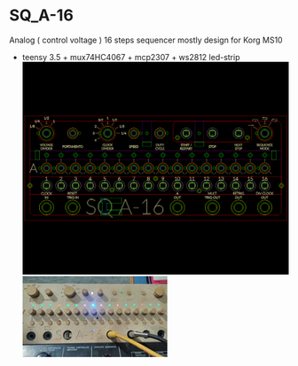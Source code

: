 # SQ_A-16
Analog ( control voltage ) 16 steps sequencer mostly design for Korg MS10
- teensy 3.5 + mux74HC4067 + mcp2307 + ws2812 led-strip
![alt text](dxf/SQ16_lite_full.bmp)
![alt text](dxf/sq_a-16.jpg)
